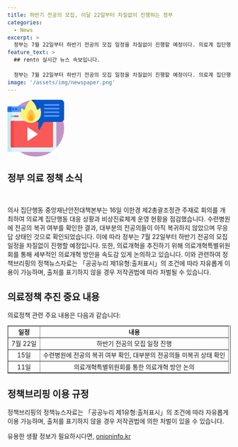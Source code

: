 ```yaml
---
title: 하반기 전공의 모집, 이달 22일부터 차질없이 진행하는 정부
categories:
  - News
excerpt: >
  정부는 7월 22일부터 하반기 전공의 모집 일정을 차질없이 진행할 예정이다. 의료계 집단행동 중앙재난안전대책본부는 16일 회의를 통해 의료계 집단행동 대응과 비상진료체계 운영 현황을 점검했다. 수련병원에서 미복귀 전공의에 대한 사직 처리를 완료하여 모집 일정을 계획 중이며, 의료개혁특별위원회를 통해 의료개혁 방안을 신속히 논의 중이다. 또한, 이한경 제2총괄조정관은 의료개혁에 대한 참여와 건설적인 대안 제시를 촉구하고 있다. (150자)
feature_text: >
  ## rentn 실시간 뉴스 속보입니다.

  정부는 7월 22일부터 하반기 전공의 모집 일정을 차질없이 진행할 예정이다. 의료계 집단행동 중앙재난안전대책본부는 16일 회의를 통해 의료계 집단행동 대응과 비상진료체계 운영 현황을 점검했다. 수련병원에서 미복귀 전공의에 대한 사직 처리를 완료하여 모집 일정을 계획 중이며, 의료개혁특별위원회를 통해 의료개혁 방안을 신속히 논의 중이다. 또한, 이한경 제2총괄조정관은 의료개혁에 대한 참여와 건설적인 대안 제시를 촉구하고 있다. (150자)
image: '/assets/img/newspaper.png'
---
```


<p><img src="/assets/img/news.png" alt="rentncar 속보" /></p>

<h2 data-ke-size="size26">정부 의료 정책 소식</h2>

<p data-ke-size="size16">&nbsp;</p>

<p>의사 집단행동 중앙재난안전대책본부는 16일 이한경 제2총괄조정관 주재로 회의를 개최하여 의료계 집단행동 대응 상황과 비상진료체계 운영 현황을 점검했습니다. 수련병원에 전공의 복귀 여부를 확인한 결과, 대부분의 전공의들이 아직 복귀하지 않았으며 무응답 상태인 것으로 확인되었습니다. 이에 따라 정부는 7월 22일부터 하반기 전공의 모집 일정을 차질없이 진행할 예정입니다. 또한, 의료개혁을 추진하기 위해 의료개혁특별위원회를 통해 세부적인 의료개혁 방안을 속도감 있게 논의하고 있습니다. 이와 관련하여 정책브리핑의 정책뉴스자료는 「공공누리 제1유형:출처표시」의 조건에 따라 자유롭게 이용이 가능하며, 출처를 표기하지 않을 경우 저작권법에 따라 처벌될 수 있습니다.</p>

<h2 data-ke-size="size26">의료정책 추진 중요 내용</h2>

<p data-ke-size="size16">의료정책 관련 주요 내용은 다음과 같습니다:</p>

<table style="width: 100%;" border="1">
<tbody>
<tr>
<td style="text-align: center; height: 17px;"><b>일정</b></td>
<td style="text-align: center; height: 17px;"><b>내용</b></td>
</tr>
<tr>
<td style="text-align: center; height: 17px;">7월 22일</td>
<td style="text-align: center; height: 17px;">하반기 전공의 모집 일정 진행</td>
</tr>
<tr>
<td style="text-align: center; height: 17px;">15일</td>
<td style="text-align: center; height: 17px;">수련병원에 전공의 복귀 여부 확인, 대부분의 전공의들 미복귀 상태 확인</td>
</tr>
<tr>
<td style="text-align: center; height: 17px;">11일</td>
<td style="text-align: center; height: 17px;">의료개혁특별위원회를 통한 의료개혁 방안 논의</td>
</tr>
</tbody>
</table>

<h2 data-ke-size="size26">정책브리핑 이용 규정</h2>

<p data-ke-size="size16">정책브리핑의 정책뉴스자료는 「공공누리 제1유형:출처표시」의 조건에 따라 자유롭게 이용 가능하며, 출처를 표기하지 않을 경우 저작권법에 의한 처벌이 있을 수 있습니다.</p>
유용한 생활 정보가 필요하시다면, <a href="https://onioninfo.kr" rel="dofollow">onioninfo.kr</a>


